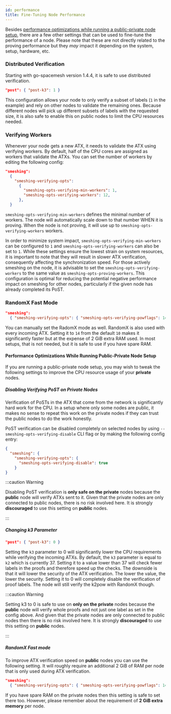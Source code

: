 ```yaml
---
id: performance
title: Fine-Tuning Node Performance
---
```


Besides [performance optimizations while running a public-private node setup](./performance.md#performance-optimizations-while-running-public-private-node-setup), there are a few other settings that can be used to fine-tune the performance of a node. Please note that these are not directly related to the proving performance but they _may_ impact it depending on the system, setup, hardware, etc.

### Distributed Verification

Starting with go-spacemesh version 1.4.4, it is safe to use distributed verification.

```json
"post": { "post-k3": 1 }
```

This configuration allows your node to only verify a subset of labels (`1` in the example) and rely on other nodes to validate the remaining ones. Because different nodes will pick up different subsets of labels with the requested size, it is also safe to enable this on public nodes to limit the CPU resources needed.

### Verifying Workers

Whenever your node gets a new ATX, it needs to validate the ATX using verifying workers. By default, half of the CPU cores are assigned as workers that validate the ATXs. You can set the number of workers by editing the following config:

```json
"smeshing":
  {
    "smeshing-verifying-opts":
      {
        "smeshing-opts-verifying-min-workers": 1,
        "smeshing-opts-verifying-workers": 12,
      },
  }
```

`smeshing-opts-verifying-min-workers` defines the minimal number of workers. The node will automatically scale down to that number WHEN it is proving. When the node is not proving, it will use up to `smeshing-opts-verifying-workers` workers.

In order to minimize system impact, `smeshing-opts-verifying-min-workers` can be configured to `1` and `smeshing-opts-verifying-workers` can also be set to `1`. While these settings ensure the lowest strain on system resources, it is important to note that they will result in slower ATX verification, consequently affecting the synchronization speed. For those actively smeshing on the node, it is advisable to set the `smeshing-opts-verifying-workers` to the same value as `smeshing-opts-proving-workers`. This configuration is optimal for reducing the potential negative performance impact on smeshing for other nodes, particularly if the given node has already completed its PoST.

### RandomX Fast Mode

```json
"smeshing":
  { "smeshing-verifying-opts": { "smeshing-opts-verifying-powflags": 14 } }
```

You can manually set the RadomX mode as well. RandomX is also used with every incoming ATX. Setting it to `14` from the default `10` makes it significantly  faster but at the expense of 2 GiB extra RAM used. In most setups, that is not needed, but it is safe to use if you have spare RAM.

#### Performance Optimizations While Running Public-Private Node Setup

If you are running a public-private node setup, you may wish to tweak the following settings to improve the CPU resource usage of your **private** nodes.

##### Disabling Verifying PoST on Private Nodes

Verification of PoSTs in the ATX that come from the network is significantly hard work for the CPU. In a setup where only some nodes are public, it makes no sense to repeat this work on the private nodes if they can trust the public nodes to do the work honestly.

PoST verification can be disabled completely on selected nodes by using `--smeshing-opts-verifying-disable` CLI flag or by making the following config entry:

```json
{
  "smeshing": {
    "smeshing-verifying-opts": {
      "smeshing-opts-verifying-disable": true
    }
}
```

:::caution Warning

Disabling PoST verification is **only safe on the private** nodes because the **public** node will verify ATXs sent to it. Given that the private nodes are only connected to public nodes, there is no risk involved here. It is strongly **discouraged** to use this setting on **public** nodes.

:::

##### Changing k3 Parameter

```json
"post": { "post-k3": 0 }
```

Setting the `k3` parameter to 0 will significantly lower the CPU requirements while verifying the incoming ATXs. By default, the `k3` parameter is equal to `k2` which is currently 37. Setting it to a value lower than 37 will check fewer labels in the proofs and therefore speed up the checks. The downside is that it will lower the security of the ATX verification. The lower the value, the lower the security. Setting it to 0 will completely disable the verification of proof labels. The node will still verify the k2pow with RandomX though.

:::caution Warning

Setting k3 to 0 is safe to use on **only on the private** nodes because the **public** node will verify whole proofs and not just one label as set in the config above. And given that the private nodes are only connected to public nodes then there is no risk involved here. It is strongly **discouraged** to use this setting on **public** nodes.

:::
##### RandomX Fast mode

To improve ATX verification speed on **public** nodes you can use the following setting. It will roughly require an additional 2 GiB of RAM per node that is only used during ATX verification.

```json
"smeshing":
  { "smeshing-verifying-opts": { "smeshing-opts-verifying-powflags": 14 } }
```

If you have spare RAM on the private nodes then this setting is safe to set there too. However, please remember about the requirement of **2 GiB extra memory** per node.
